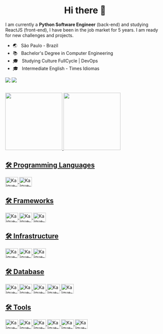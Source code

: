 
<h1 align="center">Hi there 👋</h1>

I am currently a **Python Software Engineer** (back-end) and studying ReactJS (front-end), I have been in the job market for 5 years. I am ready for new challenges and projects.

- :earth_asia:&nbsp; &nbsp;São Paulo - Brazil
- :books:&nbsp;&nbsp; Bachelor's Degree in Computer Engineering
- 🎓 &nbsp; Studying Culture FullCycle | DevOps
- 🎓 &nbsp; Intermediate English - Times Idiomas


<div> 
<a href = "mailto:kaiquemoreiracloud@gmail.com"><img src="https://img.shields.io/badge/-Gmail-%23333?style=for-the-badge&logo=gmail&logoColor=white" target="_blank"></a>
<a href="https://www.linkedin.com/in/moreirak14/" target="_blank"><img src="https://img.shields.io/badge/-LinkedIn-%230077B5?style=for-the-badge&logo=linkedin&logoColor=white" target="_blank"></a> 
</div>

  ##
 
<div>
  <a href="https://github.com/moreirak14">
  <img height="180em" src="https://github-readme-stats.vercel.app/api?username=moreirak14&show_icons=true&theme=dracula&include_all_commits=true&count_private=true"/>
  <img height="180em" src="https://github-readme-stats.vercel.app/api/top-langs/?username=moreirak14&layout=compact&langs_count=7&theme=dracula"/>
</div>

## 🛠 Programming Languages
<img align="center" alt="Kaique-Python" height="30" width="40" src="https://cdn.jsdelivr.net/gh/devicons/devicon/icons/python/python-original.svg">
<img align="center" alt="Kaique-JS" height="30" width="40" src="https://cdn.jsdelivr.net/gh/devicons/devicon/icons/javascript/javascript-plain.svg">
  
## 🛠 Frameworks
<img align="center" alt="Kaique-Django" height="30" width="40" src="https://cdn.jsdelivr.net/gh/devicons/devicon/icons/django/django-plain.svg">
<img align="center" alt="Kaique-FastAPI" height="30" width="40" src="https://cdn.jsdelivr.net/gh/devicons/devicon/icons/fastapi/fastapi-plain-wordmark.svg">
<img align="center" alt="Kaique-ReactJS" height="30" width="40" src="https://cdn.jsdelivr.net/gh/devicons/devicon/icons/react/react-original-wordmark.svg">

## 🛠 Infrastructure
<img align="center" alt="Kaique-Docker" height="30" width="40" src="https://cdn.jsdelivr.net/gh/devicons/devicon/icons/docker/docker-original-wordmark.svg">
<img align="center" alt="Kaique-GCP" height="30" width="40" src="https://cdn.jsdelivr.net/gh/devicons/devicon/icons/googlecloud/googlecloud-original.svg">
<img align="center" alt="Kaique-Grafana" height="30" width="40" src="https://cdn.jsdelivr.net/gh/devicons/devicon/icons/grafana/grafana-original-wordmark.svg">
  
## 🛠 Database
<img align="center" alt="Kaique-MySQL" height="30" width="40" src="https://cdn.jsdelivr.net/gh/devicons/devicon/icons/mysql/mysql-original-wordmark.svg">
<img align="center" alt="Kaique-PostgreSQL" height="30" width="40" src="https://cdn.jsdelivr.net/gh/devicons/devicon/icons/postgresql/postgresql-original.svg">
<img align="center" alt="Kaique-Mongodb" height="30" width="40" src="https://cdn.jsdelivr.net/gh/devicons/devicon/icons/mongodb/mongodb-original-wordmark.svg">
<img align="center" alt="Kaique-SQLite" height="30" width="40" src="https://cdn.jsdelivr.net/gh/devicons/devicon/icons/sqlite/sqlite-original-wordmark.svg">
<img align="center" alt="Kaique-SQLAlchemy" height="30" width="40" src="https://cdn.jsdelivr.net/gh/devicons/devicon/icons/sqlalchemy/sqlalchemy-original-wordmark.svg">

## 🛠 Tools
<img align="center" alt="Kaique-Pycharm" height="30" width="40" src="https://cdn.jsdelivr.net/gh/devicons/devicon/icons/jetbrains/jetbrains-original.svg">
<img align="center" alt="Kaique-VSCode" height="30" width="40" src="https://cdn.jsdelivr.net/gh/devicons/devicon/icons/vscode/vscode-original.svg">
<img align="center" alt="Kaique-Vim" height="30" width="40" src="https://cdn.jsdelivr.net/gh/devicons/devicon/icons/vim/vim-original.svg">
<img align="center" alt="Kaique-Ubuntu" height="30" width="40" src="https://cdn.jsdelivr.net/gh/devicons/devicon/icons/ubuntu/ubuntu-plain-wordmark.svg">
<img align="center" alt="Kaique-Slack" height="30" width="40" src="https://cdn.jsdelivr.net/gh/devicons/devicon/icons/slack/slack-original.svg">
<img align="center" alt="Kaique-Jira" height="30" width="40" src="https://cdn.jsdelivr.net/gh/devicons/devicon/icons/jira/jira-original-wordmark.svg">
